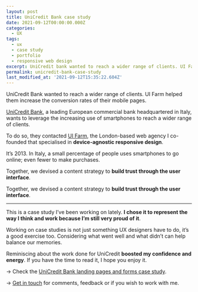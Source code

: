 ```yaml
---
layout: post
title: UniCredit Bank case study
date: 2021-09-12T00:00:00.000Z
categories:
  - UX
tags:
  - ux
  - case study
  - portfolio
  - responsive web design
excerpt: UniCredit bank wanted to reach a wider range of clients. UI Farm helped them increase the conversion rates of their mobile pages. UX case study by Silvia Maggi.
permalink: unicredit-bank-case-study
last_modified_at: '2021-09-12T15:35:22.604Z'
---
```

UniCredit Bank wanted to reach a wider range of clients. UI Farm helped them increase the conversion rates of their mobile pages.

[UniCredit Bank](https://unicredit.it/), a leading European commercial bank headquartered in Italy, wants to leverage the increasing use of smartphones to reach a wider range of clients.

To do so, they contacted [UI Farm](https://uifarm.co.uk/), the London-based web agency I co-founded that specialised in **device-agnostic responsive design**.

It’s 2013. In Italy, a small percentage of people uses smartphones to go online; even fewer to make purchases.

Together, we devised a content strategy to **build trust through the user interface**.

Together, we devised a content strategy to **build trust through the user interface**.

---

This is a case study I’ve been working on lately. **I chose it to represent the way I think and work because I’m still very proud of it**.

Working on case studies is not just something UX designers have to do, it’s a good exercise too. Considering what went well and what didn’t can help balance our memories.

Reminiscing about the work done for UniCredit **boosted my confidence and energy**. If you have the time to read it, I hope you enjoy it.

&rarr; Check the [UniCredit Bank landing pages and forms case study](/portfolio/unicredit-landing-pages-and-forms/).

&rarr; [Get in touch](/get-in-touch-silviamaggi/) for comments, feedback or if you wish to work with me.
